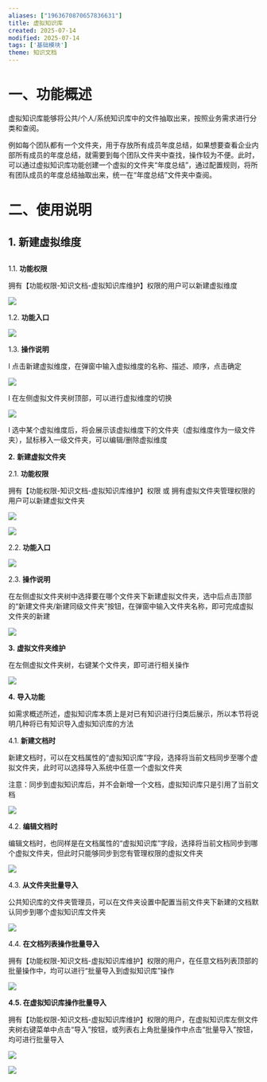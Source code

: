 ```yaml
---
aliases: ["1963670870657836631"]
title: 虚拟知识库
created: 2025-07-14
modified: 2025-07-14
tags: ['基础模块']
theme: 知识文档
---
```


# 一、**功能概述**

虚拟知识库能够将公共/个人/系统知识库中的文件抽取出来，按照业务需求进行分类和查阅。

例如每个团队都有一个文件夹，用于存放所有成员年度总结，如果想要查看企业内部所有成员的年度总结，就需要到每个团队文件夹中查找，操作较为不便。此时，可以通过虚拟知识库功能创建一个虚拟的文件夹“年度总结”，通过配置规则，将所有团队成员的年度总结抽取出来，统一在“年度总结”文件夹中查阅。

# 二、**使用说明**

##

## 1. **新建虚拟维度**

##

1.1. **功能权限**

拥有【功能权限-知识文档-虚拟知识库维护】权限的用户可以新建虚拟维度

![](47ed12506d6263239de73f27c421987e.jpg)

1.2. **功能入口**

![](320fa408d723a95f7cfa1f40b9084a91.jpg)

1.3. **操作说明**

l 点击新建虚拟维度，在弹窗中输入虚拟维度的名称、描述、顺序，点击确定

![](797cf464b8ae6e9608c91ca3afc948c9.jpg)

l 在左侧虚拟文件夹树顶部，可以进行虚拟维度的切换

![](5f0f865a4f9fcf627df3774f3a6b6e15.jpg)

l 选中某个虚拟维度后，将会展示该虚拟维度下的文件夹（虚拟维度作为一级文件夹），鼠标移入一级文件夹，可以编辑/删除虚拟维度

**2.** **新建虚拟文件夹**

2.1. **功能权限**

拥有【功能权限-知识文档-虚拟知识库维护】权限 或 拥有虚拟文件夹管理权限的用户可以新建虚拟文件夹

![](8caff1794deea2690b913ba6101525a1.jpg)

![](ee11d5583a3a6ae3de42bd5c7fa6f5bb.jpg)

2.2. **功能入口**

![](cf46d56501c7510427cc0b9d4dd32b1e.jpg)

2.3. **操作说明**

在左侧虚拟文件夹树中选择要在哪个文件夹下新建虚拟文件夹，选中后点击顶部的“新建文件夹/新建同级文件夹”按钮，在弹窗中输入文件夹名称，即可完成虚拟文件夹的新建

![](686bf800a972c63314e230b89af47535.jpg)

**3.** **虚拟文件夹维护**

在左侧虚拟文件夹树，右键某个文件夹，即可进行相关操作

![](79fb4f761bfa00ba1be7b30e3bf49d62.jpg)

**4.** **导入功能**

如需求概述所述，虚拟知识库本质上是对已有知识进行归类后展示，所以本节将说明几种将已有知识导入虚拟知识库的方法

4.1. **新建文档时**

新建文档时，可以在文档属性的“虚拟知识库”字段，选择将当前文档同步至哪个虚拟文件夹，此时可以选择导入系统中任意一个虚拟文件夹

注意：同步到虚拟知识库后，并不会新增一个文档，虚拟知识库只是引用了当前文档

![](937d985c8681310fb7a2784f76cec080.jpg)

4.2. **编辑文档时**

编辑文档时，也同样是在文档属性的“虚拟知识库”字段，选择将当前文档同步到哪个虚拟文件夹，但此时只能够同步到您有管理权限的虚拟文件夹

![](c6919cfe3dd2c2f3435712d4cba24e40.jpg)

4.3. **从文件夹批量导入**

公共知识库的文件夹管理员，可以在文件夹设置中配置当前文件夹下新建的文档默认同步到哪个虚拟知识库文件夹

![](48f9d8cccdfea705253f087a8c3e661d.jpg)

4.4. **在文档列表操作批量导入**

拥有【功能权限-知识文档-虚拟知识库维护】权限的用户，在任意文档列表顶部的批量操作中，均可以进行“批量导入到虚拟知识库”操作

![](4241b235424ea9c31deb2d87656119f0.jpg)

**4.5. 在虚拟知识库操作批量导入**

拥有【功能权限-知识文档-虚拟知识库维护】权限的用户，在虚拟知识库左侧文件夹树右键菜单中点击“导入”按钮，或列表右上角批量操作中点击“批量导入”按钮，均可进行批量导入

![](92d2e2ab94d5e60b127834315e2ac356.jpg)

![](174ee5f29cd3185ad41dbcd9f84435d5.jpg)